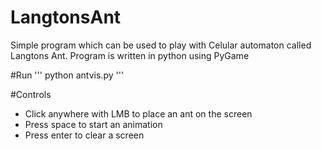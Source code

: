 # LangtonsAnt
Simple program which can be used to play with Celular automaton called Langtons Ant.
Program is written in python using PyGame

#Run
'''
python antvis.py
'''

#Controls
- Click anywhere with LMB to place an ant on the screen
- Press space to start an animation
- Press enter to clear a screen
